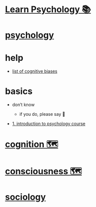 # [Learn Psychology 📚](https://my.mindnode.com/cmk4fh551FmyBm5Eg3vAbj9zruxk3W41XNreG4vy)

# [psychology](http://www.wikiwand.com/en/Psychology)


# help


- [list of cognitive biases](http://rationalwiki.org/wiki/List_of_cognitive_biases)


# basics

- don’t know  
	- if you do, please say 💙


- [1. introduction to psychology course](https://ocw.mit.edu/courses/brain-and-cognitive-sciences/9-00-introduction-to-psychology-fall-2004/)


# [cognition 🗺️](https://my.mindnode.com/QPRgXSbRCgrkyBSD1xsSH3NPzptQxzwg2XUm34cG)


# [consciousness 🗺️](https://my.mindnode.com/LWuYxsB4TRnH49YymTXqkJQuzpUV8MjembJ4mBMs)


# [sociology](http://www.wikiwand.com/en/Sociology)

